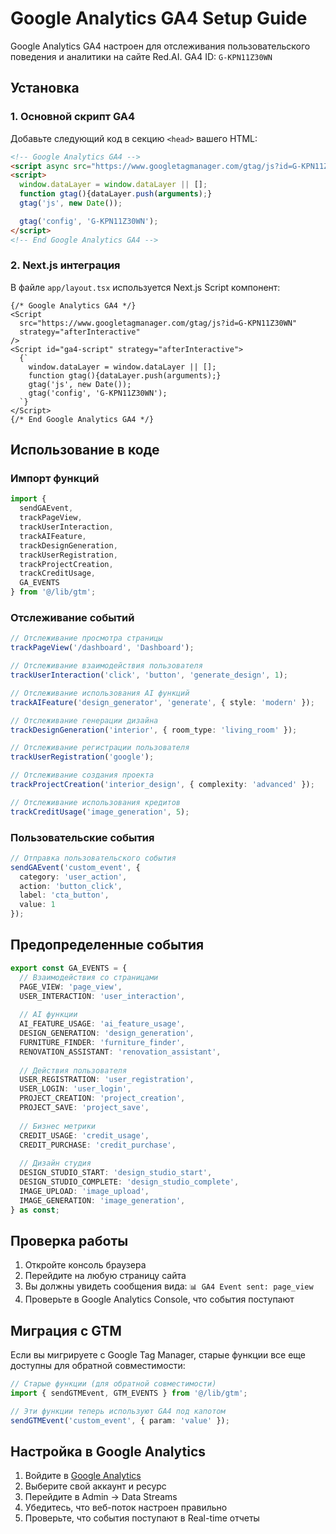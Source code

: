 # Google Analytics GA4 Setup Guide

Google Analytics GA4 настроен для отслеживания пользовательского поведения и аналитики на сайте Red.AI. GA4 ID: `G-KPN11Z30WN`

## Установка

### 1. Основной скрипт GA4

Добавьте следующий код в секцию `<head>` вашего HTML:

```html
<!-- Google Analytics GA4 -->
<script async src="https://www.googletagmanager.com/gtag/js?id=G-KPN11Z30WN"></script>
<script>
  window.dataLayer = window.dataLayer || [];
  function gtag(){dataLayer.push(arguments);}
  gtag('js', new Date());

  gtag('config', 'G-KPN11Z30WN');
</script>
<!-- End Google Analytics GA4 -->
```

### 2. Next.js интеграция

В файле `app/layout.tsx` используется Next.js Script компонент:

```tsx
{/* Google Analytics GA4 */}
<Script
  src="https://www.googletagmanager.com/gtag/js?id=G-KPN11Z30WN"
  strategy="afterInteractive"
/>
<Script id="ga4-script" strategy="afterInteractive">
  {`
    window.dataLayer = window.dataLayer || [];
    function gtag(){dataLayer.push(arguments);}
    gtag('js', new Date());
    gtag('config', 'G-KPN11Z30WN');
  `}
</Script>
{/* End Google Analytics GA4 */}
```

## Использование в коде

### Импорт функций

```typescript
import { 
  sendGAEvent, 
  trackPageView, 
  trackUserInteraction, 
  trackAIFeature,
  trackDesignGeneration,
  trackUserRegistration,
  trackProjectCreation,
  trackCreditUsage,
  GA_EVENTS 
} from '@/lib/gtm';
```

### Отслеживание событий

```typescript
// Отслеживание просмотра страницы
trackPageView('/dashboard', 'Dashboard');

// Отслеживание взаимодействия пользователя
trackUserInteraction('click', 'button', 'generate_design', 1);

// Отслеживание использования AI функций
trackAIFeature('design_generator', 'generate', { style: 'modern' });

// Отслеживание генерации дизайна
trackDesignGeneration('interior', { room_type: 'living_room' });

// Отслеживание регистрации пользователя
trackUserRegistration('google');

// Отслеживание создания проекта
trackProjectCreation('interior_design', { complexity: 'advanced' });

// Отслеживание использования кредитов
trackCreditUsage('image_generation', 5);
```

### Пользовательские события

```typescript
// Отправка пользовательского события
sendGAEvent('custom_event', {
  category: 'user_action',
  action: 'button_click',
  label: 'cta_button',
  value: 1
});
```

## Предопределенные события

```typescript
export const GA_EVENTS = {
  // Взаимодействия со страницами
  PAGE_VIEW: 'page_view',
  USER_INTERACTION: 'user_interaction',
  
  // AI функции
  AI_FEATURE_USAGE: 'ai_feature_usage',
  DESIGN_GENERATION: 'design_generation',
  FURNITURE_FINDER: 'furniture_finder',
  RENOVATION_ASSISTANT: 'renovation_assistant',
  
  // Действия пользователя
  USER_REGISTRATION: 'user_registration',
  USER_LOGIN: 'user_login',
  PROJECT_CREATION: 'project_creation',
  PROJECT_SAVE: 'project_save',
  
  // Бизнес метрики
  CREDIT_USAGE: 'credit_usage',
  CREDIT_PURCHASE: 'credit_purchase',
  
  // Дизайн студия
  DESIGN_STUDIO_START: 'design_studio_start',
  DESIGN_STUDIO_COMPLETE: 'design_studio_complete',
  IMAGE_UPLOAD: 'image_upload',
  IMAGE_GENERATION: 'image_generation',
} as const;
```

## Проверка работы

1. Откройте консоль браузера
2. Перейдите на любую страницу сайта
3. Вы должны увидеть сообщения вида: `📊 GA4 Event sent: page_view`
4. Проверьте в Google Analytics Console, что события поступают

## Миграция с GTM

Если вы мигрируете с Google Tag Manager, старые функции все еще доступны для обратной совместимости:

```typescript
// Старые функции (для обратной совместимости)
import { sendGTMEvent, GTM_EVENTS } from '@/lib/gtm';

// Эти функции теперь используют GA4 под капотом
sendGTMEvent('custom_event', { param: 'value' });
```

## Настройка в Google Analytics

1. Войдите в [Google Analytics](https://analytics.google.com/)
2. Выберите свой аккаунт и ресурс
3. Перейдите в Admin → Data Streams
4. Убедитесь, что веб-поток настроен правильно
5. Проверьте, что события поступают в Real-time отчеты 